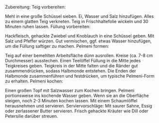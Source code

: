 Zubereitung:
Teig vorbereiten:

Mehl in eine große Schüssel sieben.
Ei, Wasser und Salz hinzufügen.
Alles zu einem glatten Teig verkneten.
Teig in Frischhaltefolie wickeln und 30 Minuten ruhen lassen.
Füllung vorbereiten:

Hackfleisch, gehackte Zwiebel und Knoblauch in eine Schüssel geben.
Mit Salz und Pfeffer würzen.
Gut vermischen, ggf. etwas Wasser hinzufügen, um die Füllung saftiger zu machen.
Pelmeni formen:

Teig auf einer bemehlten Arbeitsfläche dünn ausrollen.
Kreise (ca. 7-8 cm Durchmesser) ausstechen.
Einen Teelöffel Füllung in die Mitte jedes Teigkreises geben.
Teigkreis in der Mitte falten und die Ränder gut zusammendrücken, sodass Halbmonde entstehen.
Die Enden der Halbmonde zusammenführen und festdrücken, um typische Pelmeni-Form zu erhalten.
Pelmeni kochen:

Einen großen Topf mit Salzwasser zum Kochen bringen.
Pelmeni portionsweise ins kochende Wasser geben.
Wenn sie an die Oberfläche steigen, noch 2-3 Minuten kochen lassen.
Mit einem Schaumlöffel herausnehmen und servieren.
Serviervorschläge:
Mit saurer Sahne, Essig oder zerlassener Butter servieren.
Frisch gehackte Kräuter wie Dill oder Petersilie darüber streuen.
